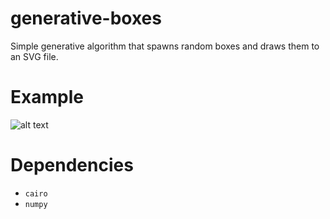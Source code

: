# generative-boxes
Simple generative algorithm that spawns random boxes and draws them to an SVG file. 

# Example
![alt text](https://raw.githubusercontent.com/demonictoaster/generative-boxes/blob/master/examples/2.png)

# Dependencies
* `cairo`
* `numpy`
